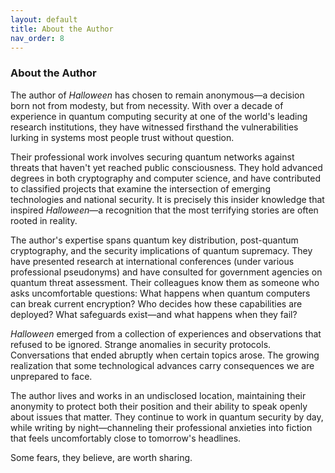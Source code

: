 ```yaml
---
layout: default
title: About the Author
nav_order: 8
---
```


### About the Author

The author of *Halloween* has chosen to remain anonymous—a decision born not from modesty, but from necessity. With over a decade of experience in quantum computing security at one of the world's leading research institutions, they have witnessed firsthand the vulnerabilities lurking in systems most people trust without question.

Their professional work involves securing quantum networks against threats that haven't yet reached public consciousness. They hold advanced degrees in both cryptography and computer science, and have contributed to classified projects that examine the intersection of emerging technologies and national security. It is precisely this insider knowledge that inspired *Halloween*—a recognition that the most terrifying stories are often rooted in reality.

The author's expertise spans quantum key distribution, post-quantum cryptography, and the security implications of quantum supremacy. They have presented research at international conferences (under various professional pseudonyms) and have consulted for government agencies on quantum threat assessment. Their colleagues know them as someone who asks uncomfortable questions: What happens when quantum computers can break current encryption? Who decides how these capabilities are deployed? What safeguards exist—and what happens when they fail?

*Halloween* emerged from a collection of experiences and observations that refused to be ignored. Strange anomalies in security protocols. Conversations that ended abruptly when certain topics arose. The growing realization that some technological advances carry consequences we are unprepared to face.

The author lives and works in an undisclosed location, maintaining their anonymity to protect both their position and their ability to speak openly about issues that matter. They continue to work in quantum security by day, while writing by night—channeling their professional anxieties into fiction that feels uncomfortably close to tomorrow's headlines.

Some fears, they believe, are worth sharing.